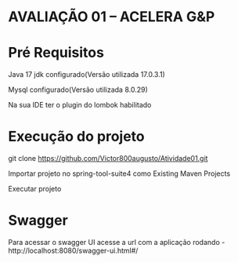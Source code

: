 # AVALIAÇÃO 01 – ACELERA G&P

# Pré Requisitos
Java 17 jdk configurado(Versão utilizada 17.0.3.1)

Mysql configurado(Versão utilizada 8.0.29)

Na sua IDE ter o plugin do lombok habilitado

# Execução do projeto
git clone https://github.com/Victor800augusto/Atividade01.git

Importar projeto no spring-tool-suite4 como Existing Maven Projects

Executar projeto

# Swagger
Para acessar o swagger UI acesse a url com a aplicação rodando - http://localhost:8080/swagger-ui.html#/
